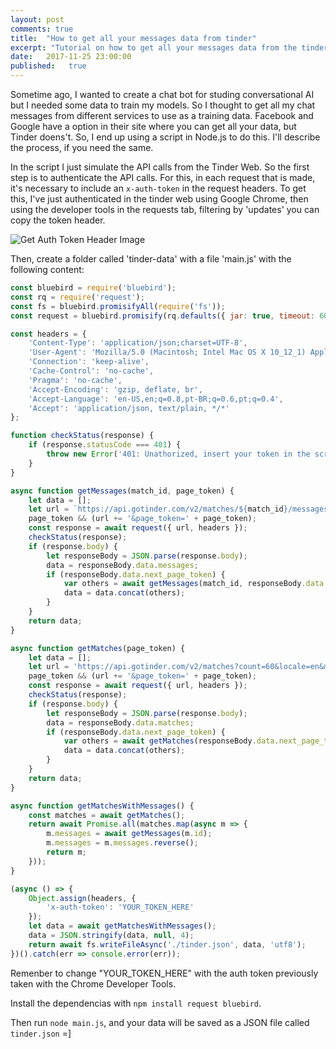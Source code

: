 ```yaml
---
layout: post
comments: true
title:  "How to get all your messages data from tinder"
excerpt: "Tutorial on how to get all your messages data from the tinder in a JSON format"
date:   2017-11-25 23:00:00
published:   true
---
```


Sometime ago, I wanted to create a chat bot for studing conversational AI but I needed some data to train my models. So I thought to get all my chat messages from different services to use as a training data. Facebook and Google have a option in their site where you can get all your data, but Tinder doens't. So, I end up using a script in Node.js to do this. I'll describe the process, if you need the same.

In the script I just simulate the API calls from the Tinder Web. So the first step is to authenticate the API calls. For this, in each request that is made, it's necessary to include an `x-auth-token` in the request headers. To get this, I've just authenticated in the tinder web using Google Chrome, then using the developer tools in the requests tab, filtering by 'updates' you can copy the token header.

![Get Auth Token Header Image](http://eberlitz.github.io/assets/how-to-get-all-your-messages-data-from-tinder/auth-token.png)

Then, create a folder called 'tinder-data' with a file 'main.js' with the following content:

```js
const bluebird = require('bluebird');
const rq = require('request');
const fs = bluebird.promisifyAll(require('fs'));
const request = bluebird.promisify(rq.defaults({ jar: true, timeout: 60000, gzip: true }));

const headers = {
    'Content-Type': 'application/json;charset=UTF-8',
    'User-Agent': 'Mozilla/5.0 (Macintosh; Intel Mac OS X 10_12_1) AppleWebKit/537.36 (KHTML, like Gecko) Chrome/61.0.3163.100 Safari/537.36',
    'Connection': 'keep-alive',
    'Cache-Control': 'no-cache',
    'Pragma': 'no-cache',
    'Accept-Encoding': 'gzip, deflate, br',
    'Accept-Language': 'en-US,en;q=0.8,pt-BR;q=0.6,pt;q=0.4',
    'Accept': 'application/json, text/plain, */*'
};

function checkStatus(response) {
    if (response.statusCode === 401) {
        throw new Error('401: Unathorized, insert your token in the script!');
    }
}

async function getMessages(match_id, page_token) {
    let data = [];
    let url = `https://api.gotinder.com/v2/matches/${match_id}/messages?count=100&locale=en`;
    page_token && (url += '&page_token=' + page_token);
    const response = await request({ url, headers });
    checkStatus(response);
    if (response.body) {
        let responseBody = JSON.parse(response.body);
        data = responseBody.data.messages;
        if (responseBody.data.next_page_token) {
            var others = await getMessages(match_id, responseBody.data.next_page_token);
            data = data.concat(others);
        }
    }
    return data;
}

async function getMatches(page_token) {
    let data = [];
    let url = 'https://api.gotinder.com/v2/matches?count=60&locale=en&message=1';
    page_token && (url += '&page_token=' + page_token);
    const response = await request({ url, headers });
    checkStatus(response);
    if (response.body) {
        let responseBody = JSON.parse(response.body);
        data = responseBody.data.matches;
        if (responseBody.data.next_page_token) {
            var others = await getMatches(responseBody.data.next_page_token);
            data = data.concat(others);
        }
    }
    return data;
}

async function getMatchesWithMessages() {
    const matches = await getMatches();
    return await Promise.all(matches.map(async m => {
        m.messages = await getMessages(m.id);
        m.messages = m.messages.reverse();
        return m;
    }));
}

(async () => {
    Object.assign(headers, {
        'x-auth-token': 'YOUR_TOKEN_HERE'
    });
    let data = await getMatchesWithMessages();
    data = JSON.stringify(data, null, 4);
    return await fs.writeFileAsync('./tinder.json', data, 'utf8');
})().catch(err => console.error(err));
```

Remenber to change "YOUR_TOKEN_HERE" with the auth token previously taken with the Chrome Developer Tools.

Install the dependencias with `npm install request bluebird`.

Then run `node main.js`, and your data will be saved as a JSON file called `tinder.json` =]